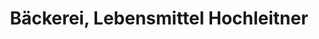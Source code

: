 ---
title: "Bäckerei, Lebensmittel Hochleitner"
url: /echsenbach/baeckerei-lebensmittel-hochleitner/
shop: Bäckerei
---